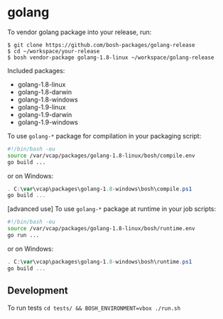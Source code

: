 # golang

To vendor golang package into your release, run:

```
$ git clone https://github.com/bosh-packages/golang-release
$ cd ~/workspace/your-release
$ bosh vendor-package golang-1.8-linux ~/workspace/golang-release
```

Included packages:

- golang-1.8-linux
- golang-1.8-darwin
- golang-1.8-windows
- golang-1.9-linux
- golang-1.9-darwin
- golang-1.9-windows

To use `golang-*` package for compilation in your packaging script:

```bash
#!/bin/bash -eu
source /var/vcap/packages/golang-1.8-linux/bosh/compile.env
go build ...
```
or on Windows:

```powershell
. C:\var\vcap\packages\golang-1.8-windows\bosh\compile.ps1
go build ...
```
[advanced use] To use `golang-*` package at runtime in your job scripts:

```bash
#!/bin/bash -eu
source /var/vcap/packages/golang-1.8-linux/bosh/runtime.env
go run ...
```
or on Windows:

```powershell
. C:\var\vcap\packages\golang-1.8-windows\bosh\runtime.ps1
go build ...
```

## Development

To run tests `cd tests/ && BOSH_ENVIRONMENT=vbox ./run.sh`
